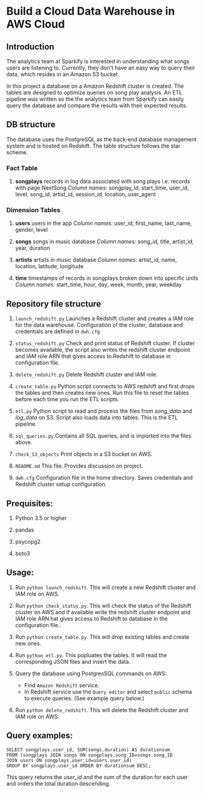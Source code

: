 # Build a Cloud Data Warehouse in AWS Cloud


## Introduction

The analytics team at Sparkify is interested in understanding what songs users are listening to. Currently, they don't have an easy way to query their data, which resides in an Amazon S3 bucket.

In this project a database on a Amazon Redshift cluster is created. The tables are designed to optimize queries on song play analysis. An ETL pipeline was written so the the analytics team from Sparkify can easily query the database and compare the results with their expected results.


## DB structure

The database uses the PostgreSQL as the back-end database management system and is hosted on Redshift. The table structure follows the star scheme.

### Fact Table

1. **songplays**
    records in log data associated with song plays i.e. records with page NextSong
    *Column names:* songplay_id, start_time, user_id, level, song_id, artist_id, session_id, location, user_agent

### Dimension Tables

1. **users**
    users in the app
    *Column names:* user_id, first_name, last_name, gender, level
    
2. **songs**
    songs in music database
    *Column names:* song_id, title, artist_id, year, duration
    
3. **artists**
    artists in music database
    *Column names:* artist_id, name, location, latitude, longitude
   
4. **time**
    timestamps of records in songplays broken down into specific units
    *Column names:* start_time, hour, day, week, month, year, weekday


## Repository file structure


1. `launch_redshift.py`
    Launches a Redshift cluster and creates a IAM role for the data warehouse. Configuration of the cluster, database and credentials are defined in `dwh.cfg` 

2. `status_redshift.py`
    Check and print status of Redshift cluster. If cluster becomes available, the script also writes the redshift cluster endpoint and IAM role ARN that gives access to Redshift to database in configuration file.

2. `delete_redshift.py`
    Delete Redshift cluster and IAM role.
    
2. `create_table.py`
    Python script connects to AWS redshift and first drops the tables and then creates new ones. Run this file to reset the tables before each time you run the ETL scripts. 
    
4. `etl.py` 
    Python script to read and process the files from *song_data* and *log_data* on S3. Script also loads data into tables. This is the ETL pipeline.

5. `sql_queries.py` 
    Contains all SQL queries, and is imported into the files above.

6. `check_S3_objects` 
    Print objects in a S3 bucket on AWS.

7. `README.md`
    This file. Provides discussion on project. 

8. `dwh.cfg`
    Configuration file in the home directory. Saves credentials and Redshift cluster setup configuration. 

## Prequisites:

1. Python 3.5 or higher

2. pandas 

3. psycopg2

4. boto3



## Usage:

1. Run `python launch_redshift`. This will create a new Redshift cluster and IAM role on AWS.

2. Run `python check_status.py`. This will check the status of the Redshift cluster on AWS and if available write the redshift cluster endpoint and IAM role ARN hat gives access to Redshift to database in the configuration file..

3. Run `python create_table.py`. This will drop existing tables and create new ones.

4. Run `python etl.py`. This popluates the tables. It will read the corresponding JSON files and insert the data.

5. Query the database using PostgresSQL commands on AWS: 
	- Find `Amazon Redshift` service. 
	- In Redshift service use the `Query editor` and select `public` schema to execute queries. (See example query below.)

6. Run `python delete_redshift`. This will delete the Redshift cluster and IAM role on AWS.

## Query examples:

```
SELECT songplays.user_id, SUM(songs.duration) AS durationsum
FROM (songplays JOIN songs ON songplays.song_ID=songs.song_ID 
JOIN users ON songplays.user_id=users.user_id) 
GROUP BY songplays.user_id ORDER BY durationsum DESC;
```

This query returns the *user_id* and the sum of the duration for each user and orders the total duration descending.
